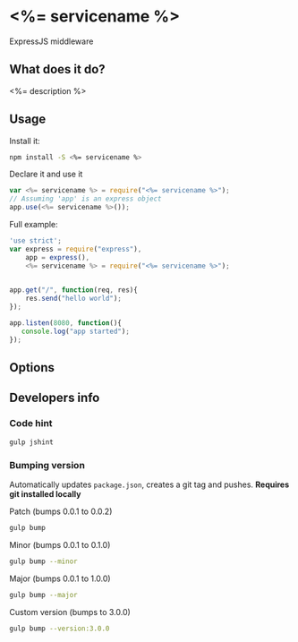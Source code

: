 # <%= servicename %>
ExpressJS middleware

## What does it do?

<%= description %>

## Usage
Install it:
```sh
npm install -S <%= servicename %>
```

Declare it and use it
```javascript
var <%= servicename %> = require("<%= servicename %>");
// Assuming 'app' is an express object
app.use(<%= servicename %>());
```

Full example:
```javascript
'use strict';
var express = require("express"),
    app = express(),
    <%= servicename %> = require("<%= servicename %>");
    

app.get("/", function(req, res){
    res.send("hello world");
});

app.listen(8080, function(){
   console.log("app started"); 
});
```

## Options


## Developers info
### Code hint
```sh
gulp jshint
```

### Bumping version
Automatically updates ```package.json```, creates a git tag and pushes. **Requires git installed locally**

Patch (bumps 0.0.1 to 0.0.2)
```sh
gulp bump
```

Minor (bumps 0.0.1 to 0.1.0)
```sh
gulp bump --minor
```

Major (bumps 0.0.1 to 1.0.0)
```sh
gulp bump --major
```

Custom version (bumps to 3.0.0)
```sh
gulp bump --version:3.0.0
```